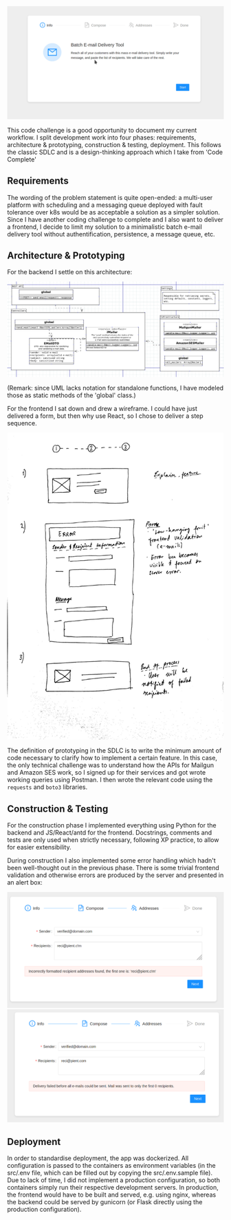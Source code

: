 ![](img/demo.gif)

This code challenge is a good opportunity to document my current workflow. I split development work into four phases: requirements, architecture & prototyping, construction & testing, deployment. This follows the classic SDLC and is a design-thinking approach which I take from 'Code Complete'

## Requirements

The wording of the problem statement is quite open-ended: a multi-user platform with scheduling and a messaging queue deployed with fault tolerance over k8s would be as acceptable a solution as a simpler solution. Since I have another coding challenge to complete and I also want to deliver a frontend, I decide to limit my solution to a minimalistic batch e-mail delivery tool without authentification, persistence, a message queue, etc.

## Architecture & Prototyping

For the backend I settle on this architecture:

![](img/architecture.png)

(Remark: since UML lacks notation for standalone functions, I have modeled those as static methods of the 'global' class.)

For the frontend I sat down and drew a wireframe. I could have just delivered a form, but then why use React, so I chose to deliver a step sequence.

![](img/wireframe.jpg)

The definition of prototyping in the SDLC is to write the minimum amount of code necessary to clarify how to implement a certain feature. In this case, the only technical challenge was to understand how the APIs for Mailgun and Amazon SES work, so I signed up for their services and got wrote working queries using Postman. I then wrote the relevant code using the `requests` and `boto3` libraries.

## Construction & Testing

For the construction phase I implemented everything using Python for the backend and JS/React/antd for the frontend. Docstrings, comments and tests are only used when strictly necessary, following XP practice, to allow for easier extensibility.

During construction I also implemented some error handling which hadn't been well-thought out in the previous phase. There is some trivial frontend validation and otherwise errors are produced by the server and presented in an alert box:

![](img/error1.png)
![](img/error2.png)

## Deployment

In order to standardise deployment, the app was dockerized. All configuration is passed to the containers as environment variables (in the src/.env file, which can be filled out by copying the src/.env.sample file). Due to lack of time, I did not implement a production configuration, so both containers simply run their respective development servers. In production, the frontend would have to be built and served, e.g. using nginx, whereas the backend could be served by gunicorn (or Flask directly using the production configuration).
